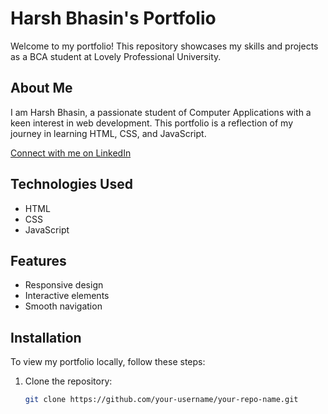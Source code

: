 # Harsh Bhasin's Portfolio

Welcome to my portfolio! This repository showcases my skills and projects as a BCA student at Lovely Professional University. 

## About Me

I am Harsh Bhasin, a passionate student of Computer Applications with a keen interest in web development. This portfolio is a reflection of my journey in learning HTML, CSS, and JavaScript.

[Connect with me on LinkedIn](https://www.linkedin.com/in/harsh3093/)

## Technologies Used

- HTML
- CSS
- JavaScript

## Features

- Responsive design
- Interactive elements
- Smooth navigation

## Installation

To view my portfolio locally, follow these steps:

1. Clone the repository:
   ```bash
   git clone https://github.com/your-username/your-repo-name.git
